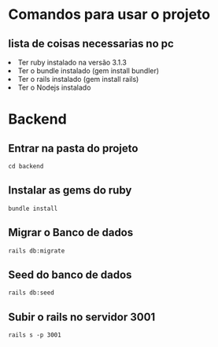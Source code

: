 # Comandos para usar o projeto

## lista de coisas necessarias no pc

<ui>
    <li> Ter ruby instalado na versão 3.1.3 </li>
    <li> Ter o bundle instalado <bold> (gem install bundler) </bold> </li>
    <li> Ter o rails instalado <bold> (gem install rails) </bold> </li>
    <li> Ter o Nodejs instalado </li>
</ui>

# Backend

## Entrar na pasta do projeto

```cd backend```

## Instalar as gems do ruby

```bundle install```

## Migrar o Banco de dados

```rails db:migrate```

## Seed do banco de dados

```rails db:seed```

## Subir o rails no servidor 3001

```rails s -p 3001```